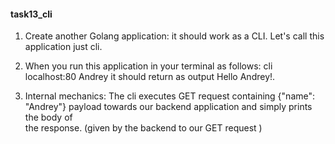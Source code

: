 #### task13_cli




1. Create another Golang application: it should work as a CLI. Let's call this application just cli.

2. When you run this application in your terminal as follows: cli localhost:80 Andrey it should return as output Hello Andrey!.


3. Internal mechanics: The cli executes GET request containing {"name": "Andrey"} payload  towards our backend application and simply prints the body of    
   the response.  (given by the backend to our GET request ) 